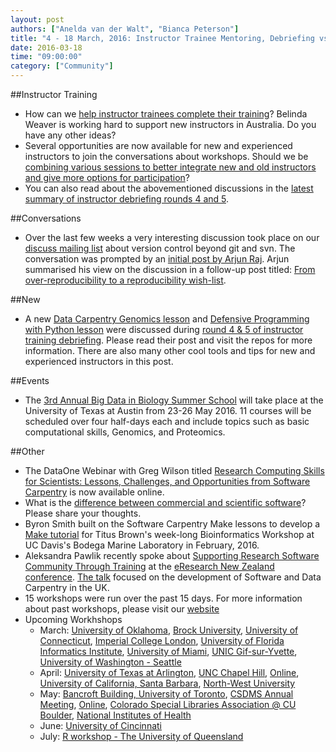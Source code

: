 ```yaml
---
layout: post
authors: ["Anelda van der Walt", "Bianca Peterson"]
title: "4 - 18 March, 2016: Instructor Trainee Mentoring, Debriefing vs Lesson Sessions, Version Control, Big Data in Biology Summer School, New Lessons"
date: 2016-03-18
time: "09:00:00"
category: ["Community"]
---
```


##Instructor Training
* How can we [help instructor trainees complete their training]({{page.baseurl}}/blog/2016/03/proposal-instructor-trainees.html)? Belinda Weaver is working hard to support new instructors in Australia. Do you have any other ideas?
* Several opportunities are now available for new and experienced instructors to join the conversations about workshops. Should we be [combining various sessions to better integrate new and old instructors and give more options for participation]({{page.baseurl}}/blog/2016/03/should-we-combine-debriefing-and-lesson-discussion.html)?
* You can also read about the abovementioned discussions in the [latest summary of instructor debriefing rounds 4 and 5]({{page.baseurl}}/blog/2016/03/instructor-debriefing-round-04-05.html).

##Conversations
* Over the last few weeks a very interesting discussion took place on our [discuss mailing list](http://lists.software-carpentry.org/pipermail/discuss/2016-March/thread.html#4002) about version control beyond git and svn. The conversation was prompted by an [initial post by Arjun Raj](http://rajlaboratory.blogspot.co.za/2016/02/from-reproducibility-to-over.html). Arjun summarised his view on the discussion in a follow-up post titled: [From over-reproducibility to a reproducibility wish-list](http://rajlaboratory.blogspot.co.za/2016/03/from-over-reproducibility-to.html).

##New
* A new [Data Carpentry Genomics lesson](https://github.com/qingpeng/2016-02-22-isu/tree/gh-pages/lessons) and [Defensive Programming with Python lesson](https://github.com/swcarpentry/python-novice-gapminder/blob/gh-pages/index.md) were discussed during [round 4 & 5 of instructor training debriefing]({{page.baseurl}}/blog/2016/03/instructor-debriefing-round-04-05.html). Please read their post and visit the repos for more information. There are also many other cool tools and tips for new and experienced instructors in this post.

##Events
* The [3rd Annual Big Data in Biology Summer School](http://ccbb.biosci.utexas.edu/summerschool.html) will take place at the University of Texas at Austin from 23-26 May 2016. 11 courses will be scheduled over four half-days each and include topics such as basic computational skills, Genomics, and Proteomics.

##Other
* The DataOne Webinar with Greg Wilson titled [Research Computing Skills for Scientists: Lessons, Challenges, and Opportunities from Software Carpentry](https://www.dataone.org/webinars/research-computing-skills-scientists-lessons-challenges-and-opportunities-software) is now available online.
*  What is the [difference between commercial and scientific software]({{page.baseurl}}/blog/2016/03/complexity-vs-subtlety.html)? Please share your thoughts. 
* Byron Smith built on the Software Carpentry Make lessons to develop a [Make tutorial](http://blog.byronjsmith.com/make-analysis.html) for Titus Brown's week-long Bioinformatics Workshop at UC Davis's Bodega Marine Laboratory in February, 2016. 
* Aleksandra Pawlik recently spoke about [Supporting Research Software Community Through Training](http://www.software.ac.uk/blog/2016-03-08-supporting-research-software-community-though-training) at the [eResearch New Zealand conference](http://eresearch2016.org.nz/). [The talk](http://www.slideshare.net/anpawlik/supporting-research-software-community-through-training) focused on the development of Software and Data Carpentry in the UK.
* 15 workshops were run over the past 15 days. For more information about past workshops, please visit our [website]({{page.baseurl}}/workshops/past/) 
* Upcoming Workhshops
  * March: 
    [University of Oklahoma](https://oulib-swc.github.io/2016-03-17-ou/),
    [Brock University](https://computecanada.github.io/2016-03-19-brocku/), 
    [University of Connecticut](https://butterflyology.github.io/2016-03-21-UConn/),
    [Imperial College London](https://hpcarcher.github.io/2016-03-23-Imperial/),
	[University of Florida Informatics Institute](https://weecology.github.io/2016-03-24-UFII-SWC/),
    [University of Miami](https://qjcg.github.io/2016-03-28-umiami/),
    [UNIC Gif-sur-Yvette](https://paris-swc.github.io/2016-03-29-gif-sur-yvette/),
    [University of Washington - Seattle](http://uwescience.github.io/2016-03-31-uw/)
  * April:
    [University of Texas at Arlington](https://annawilliford.github.io/2016-04-02-UTA/),
	[UNC Chapel Hill](https://kcranston.github.io/2016-04-11-UNC/),
    [Online](https://swcarpentry.github.io/2016-04-13-training-online/),
    [University of California, Santa Barbara](https://mqwilber.github.io/2016-04-14-ucsb/),
	[North-West University](https://swcarpentry.github.io/2016-04-17-instructor-training-nwu/)
  * May:
    [Bancroft Building, University of Toronto](https://swcarpentry.github.io/2016-05-11-ttt-compute-canada/),
	[CSDMS Annual Meeting](https://mperignon.github.io/2016-05-16-csdms/),
	[Online](https://swcarpentry.github.io/2016-05-18-ttt-online/),
    [Colorado Special Libraries Association @ CU Boulder](https://mperignon.github.io/2016-05-25-culibraries/),
    [National Institutes of Health](http://software-carpentry.org/workshops/datacarpentry.github.io/2016-05-26-NIH/)
  * June:
    [University of Cincinnati](https://qjcg.github.io/2016-06-07-ucincinnati/)
  * July:
    [R workshop - The University of Queensland](https://bio-swc-bne.github.io/2016-07-11-bne-R/)
